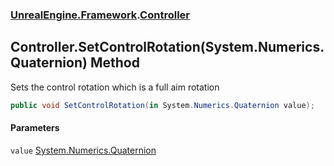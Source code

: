 ### [UnrealEngine.Framework](./UnrealEngine-Framework.md 'UnrealEngine.Framework').[Controller](./Controller.md 'UnrealEngine.Framework.Controller')
## Controller.SetControlRotation(System.Numerics.Quaternion) Method
Sets the control rotation which is a full aim rotation  
```csharp
public void SetControlRotation(in System.Numerics.Quaternion value);
```
#### Parameters
<a name='UnrealEngine-Framework-Controller-SetControlRotation(System-Numerics-Quaternion)-value'></a>
`value` [System.Numerics.Quaternion](https://docs.microsoft.com/en-us/dotnet/api/System.Numerics.Quaternion 'System.Numerics.Quaternion')  
  
